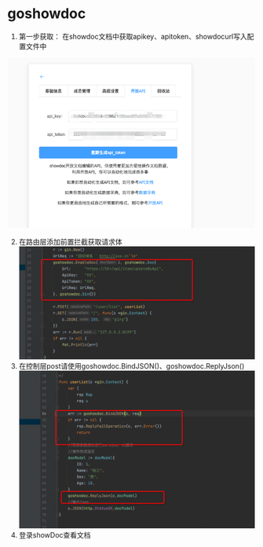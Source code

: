 # goshowdoc
1. 第一步获取：
   在showdoc文档中获取apikey、apitoken、showdocurl写入配置文件中

![img.png](img.png)

2. 在路由层添加前置拦截获取请求体
   ![img_1.png](img_1.png)
3. 在控制层post请使用goshowdoc.BindJSON()、goshowdoc.ReplyJson()
  ![img_2.png](img_2.png)
4. 登录showDoc查看文档